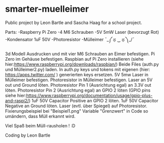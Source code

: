 # smarter-muelleimer
Public project by Leon Bartle and Sascha Haag for a school project.

Parts:
-Raspberry Pi Zero
-4 M6 Schrauben
-5V 5mW Laser (bevorzugt Rot)
-Kondensator 1uF 50V
-Photoresistor 
-Mülleimer ¯\_༼ ಥ ‿ ಥ ༽_/¯


3d Modell Ausdrucken und mit vier M6 Schrauben an Eimer befestigen. 
Pi Zero im Gehäuse befestigen.
Raspbian auf Pi Zero installieren (siehe hier:https://www.raspberrypi.org/downloads/raspbian/)
Beide Files (auth.py und Mülleimer2.py) laden.
In auth.py keys und tokens mit eigenen (hier: https://apps.twitter.com/ ) generierten keys ersetzen.
5V 5mw Laser in Mülleimer befestigen.
Photoresistor in Mülleimer befestigen.
Laser an 5V out und Ground löten.
Photoresistor Pin 1 (Ausrichtung egal) an 3.3V out löten. 
Photoresistor Pin 2 (Ausrichtung egal) an GPIO 2 löten (GPIO pins siehe hier:https://www.raspberrypi.org/documentation/usage/gpio-plus-and-raspi2/)
1uF 50V Capacitor Positive an GPIO 2 löten.
1uF 50V Capacitor Negative an Ground löten.
Laser (evtl. über Spiegel) auf Photoresistor.
Fixierungsbeispiel bei "Beispiel1.png"
Variable "Grenzwert" in Code so umändern, dass Müll erkannt wird.

Viel Spaß beim Müll-rausholen ! :D

Coding by Leon Bartle
